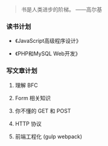 > 书是人类进步的阶梯。 ——高尔基

### 读书计划
- 《JavaScript高级程序设计》

- 《PHP和MySQL Web开发》

### 写文章计划
1. 理解 BFC

2. Form 相关知识

3. 你不懂的 GET 和 POST

4. HTTP 协议

5. 前端工程化 (gulp webpack)